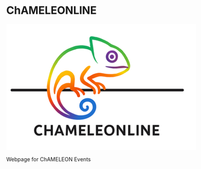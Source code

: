 # ChAMELEONLINE

<p align="center">
<img src="files/logos/chameleonline-logo-transparent.png" alt="ChAMELEONLINE"  width="800"/>
</p>
Webpage for ChAMELEON Events
